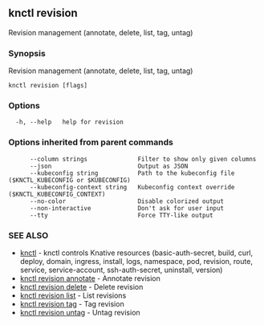 ## knctl revision

Revision management (annotate, delete, list, tag, untag)

### Synopsis

Revision management (annotate, delete, list, tag, untag)

```
knctl revision [flags]
```

### Options

```
  -h, --help   help for revision
```

### Options inherited from parent commands

```
      --column strings              Filter to show only given columns
      --json                        Output as JSON
      --kubeconfig string           Path to the kubeconfig file ($KNCTL_KUBECONFIG or $KUBECONFIG)
      --kubeconfig-context string   Kubeconfig context override ($KNCTL_KUBECONFIG_CONTEXT)
      --no-color                    Disable colorized output
      --non-interactive             Don't ask for user input
      --tty                         Force TTY-like output
```

### SEE ALSO

* [knctl](knctl.md)	 - knctl controls Knative resources (basic-auth-secret, build, curl, deploy, domain, ingress, install, logs, namespace, pod, revision, route, service, service-account, ssh-auth-secret, uninstall, version)
* [knctl revision annotate](knctl_revision_annotate.md)	 - Annotate revision
* [knctl revision delete](knctl_revision_delete.md)	 - Delete revision
* [knctl revision list](knctl_revision_list.md)	 - List revisions
* [knctl revision tag](knctl_revision_tag.md)	 - Tag revision
* [knctl revision untag](knctl_revision_untag.md)	 - Untag revision

